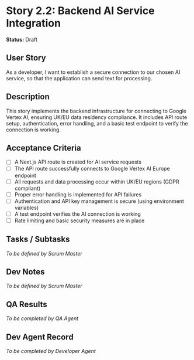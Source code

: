 # Story 2.2: Backend AI Service Integration

**Status:** Draft

## User Story

As a developer, I want to establish a secure connection to our chosen AI service, so that the application can send text for processing.

## Description

This story implements the backend infrastructure for connecting to Google Vertex AI, ensuring UK/EU data residency compliance. It includes API route setup, authentication, error handling, and a basic test endpoint to verify the connection is working.

## Acceptance Criteria

- [ ] A Next.js API route is created for AI service requests
- [ ] The API route successfully connects to Google Vertex AI Europe endpoint
- [ ] All requests and data processing occur within UK/EU regions (GDPR compliant)
- [ ] Proper error handling is implemented for API failures
- [ ] Authentication and API key management is secure (using environment variables)
- [ ] A test endpoint verifies the AI connection is working
- [ ] Rate limiting and basic security measures are in place

## Tasks / Subtasks

_To be defined by Scrum Master_

## Dev Notes

_To be defined by Scrum Master_

## QA Results

_To be completed by QA Agent_

## Dev Agent Record

_To be completed by Developer Agent_
